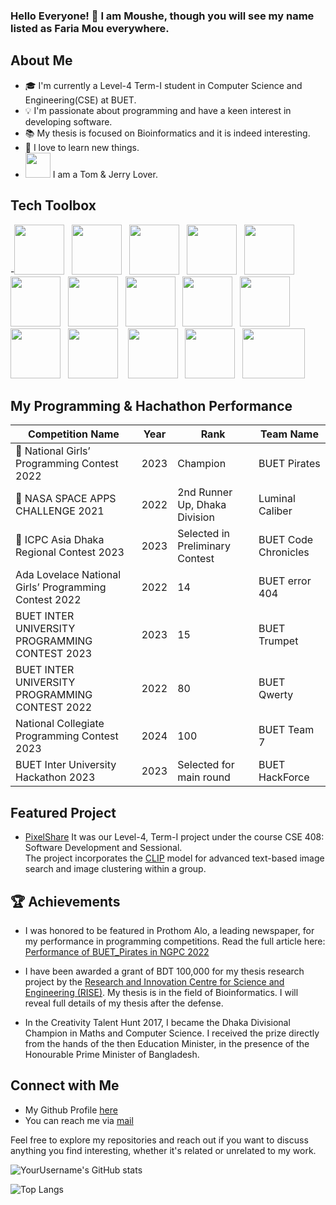 ### Hello Everyone! 👋 I am Moushe, though you will see my name listed as Faria Mou everywhere.

## About Me
- 🎓 I'm currently a Level-4 Term-I student in Computer Science and Engineering(CSE) at BUET.
- 💡  I'm passionate about programming and have a keen interest in developing software.
- 📚 My thesis is focused on Bioinformatics and it is indeed interesting. 
- 🌱 I love to learn new things.
- <img src="https://images-wixmp-ed30a86b8c4ca887773594c2.wixmp.com/f/a504c732-2487-47cd-9380-d08f32a02454/dbqd0wh-0deffa14-4a5f-4640-9fe7-9328a1289c51.png?token=eyJ0eXAiOiJKV1QiLCJhbGciOiJIUzI1NiJ9.eyJzdWIiOiJ1cm46YXBwOjdlMGQxODg5ODIyNjQzNzNhNWYwZDQxNWVhMGQyNmUwIiwiaXNzIjoidXJuOmFwcDo3ZTBkMTg4OTgyMjY0MzczYTVmMGQ0MTVlYTBkMjZlMCIsIm9iaiI6W1t7InBhdGgiOiJcL2ZcL2E1MDRjNzMyLTI0ODctNDdjZC05MzgwLWQwOGYzMmEwMjQ1NFwvZGJxZDB3aC0wZGVmZmExNC00YTVmLTQ2NDAtOWZlNy05MzI4YTEyODljNTEucG5nIn1dXSwiYXVkIjpbInVybjpzZXJ2aWNlOmZpbGUuZG93bmxvYWQiXX0.PqXHW-XCbKzeaP2WENm5VRpbWDwdQjPO-RA3eIkOjzk" width="40" height="40"> I am a Tom & Jerry Lover. 

##  Tech Toolbox
  -<img src="https://cdn4.iconfinder.com/data/icons/logos-and-brands/512/267_Python_logo-128.png" width="80" height="80">&nbsp;&nbsp;
  <img src="https://cdn4.iconfinder.com/data/icons/logos-and-brands/512/181_Java_logo_logos-128.png" width="80" height="80">&nbsp;&nbsp;
  <img src="https://cdn2.iconfinder.com/data/icons/designer-skills/128/code-programming-javascript-software-develop-command-language-128.png" width="80" height="80">&nbsp;&nbsp;
  <img src="https://cdn1.iconfinder.com/data/icons/buno-programming-files/32/c_file_programming_format_document-128.png" width="80" height="80">&nbsp;&nbsp;
  <img src="https://cdn3.iconfinder.com/data/icons/iconpark-vol-9/48/handle-c-128.png" width="80" height="80">&nbsp;&nbsp;
  <img src="https://w7.pngwing.com/pngs/657/27/png-transparent-postgresql-original-wordmark-logo-icon-thumbnail.png" width="80" height="80">&nbsp;&nbsp;
  <img src="https://fiverr-res.cloudinary.com/images/q_auto,f_auto/gigs/158632074/original/4b0770b0ea6343fe7fa24999a80d9e7f9041c588/develop-your-website-or-web-application-with-svelte.png" width="80" height="80">&nbsp;&nbsp;
  <img src="https://seeklogo.com/images/T/tensorflow-logo-AE5100E55E-seeklogo.com.png" width="80" height="80">&nbsp;&nbsp;
  <img src="https://cdn4.iconfinder.com/data/icons/logos-3/454/nodejs-new-pantone-white-512.png" width="80" height="80">&nbsp;&nbsp;
   <img src="https://static-00.iconduck.com/assets.00/html-5-icon-726x1024-evem6gg5.png" width="80" height="80">&nbsp;&nbsp;
    <img src="https://cdn-icons-png.flaticon.com/512/919/919826.png" width="80" height="80">&nbsp;&nbsp;
    <img src="https://encrypted-tbn0.gstatic.com/images?q=tbn:ANd9GcRsQj0hduxaEy__M-5Q7s8QxV9vXON9ML27BKcAyK57yA&s" width="80" height="80">&nbsp;&nbsp;&nbsp;
     <img src="https://static-00.iconduck.com/assets.00/arduino-icon-2048x1397-pmu0lemh.png" width="80" height="80">&nbsp;&nbsp;
      <img src="https://encrypted-tbn0.gstatic.com/images?q=tbn:ANd9GcT495SlfdbhfosQjmsInc89C97TtcwvKyqK33Wl6Xywxw&s" width="80" height="80">&nbsp;&nbsp;
      <img src="https://fiverr-res.cloudinary.com/images/t_main1,q_auto,f_auto,q_auto,f_auto/gigs/278922714/original/4b2afbe452a924ebe86166e7a535f81ce3811fd5/pcb-schematics-design-using-proteus-software.jpeg" width="100" height="80">

## My Programming & Hachathon Performance

| Competition Name | Year | Rank | Team Name | 
|------------------|------|------|-----------|
| 🌟 National Girls’ Programming Contest 2022   | 2023 | Champion  | BUET Pirates |
| 🌟 NASA SPACE APPS CHALLENGE 2021   | 2022 | 2nd Runner Up, Dhaka Division  | Luminal Caliber |
| 🌟 ICPC Asia Dhaka Regional Contest 2023 | 2023 | Selected in Preliminary Contest | BUET Code Chronicles|
| Ada Lovelace National Girls’ Programming Contest 2022  | 2022 | 14  | BUET error 404 |
| BUET INTER UNIVERSITY PROGRAMMING CONTEST 2023 | 2023 | 15 | BUET Trumpet|
| BUET INTER UNIVERSITY PROGRAMMING CONTEST 2022 | 2022 | 80 | BUET Qwerty|
| National Collegiate Programming Contest 2023 | 2024 | 100 |  BUET Team 7|
| BUET Inter University Hackathon 2023 | 2023 | Selected for main round |  BUET HackForce |

  ## Featured Project
  -  [PixelShare](https://www.pixelshare.site/login)
  It was our Level-4, Term-I project under the course CSE 408: Software Development and Sessional. <br>The project incorporates the [CLIP](https://openai.com/index/clip/) model for advanced text-based image search and image clustering within a group.


## 🏆 Achievements

-  I was honored to be featured in Prothom Alo, a leading newspaper, for my performance in programming competitions.
    Read the full article here: [Performance of BUET_Pirates in NGPC 2022](https://www.prothomalo.com/lifestyle/zldk32um72)

-  I have been awarded a grant of BDT 100,000 for my thesis research project by the [Research and Innovation Centre for Science and Engineering (RISE)](https://rise.buet.ac.bd/#/). My thesis is in the field of Bioinformatics. I will reveal full details of my thesis after the defense.
-  In the Creativity Talent Hunt 2017, I became the Dhaka Divisional Champion in Maths and Computer Science. I received the prize directly from the hands of the then Education Minister, in the presence of the Honourable Prime Minister of Bangladesh.




   


  


## Connect with Me

- My Github Profile [here](https://github.com/f12-mou)
- You can reach me via [mail](mailto:faria12mou@gmail.com)

Feel free to explore my repositories and reach out if you want to discuss anything you find interesting, whether it's related or unrelated to my work.



![YourUsername's GitHub stats](https://github-readme-stats.vercel.app/api?username=f12-mou&show_icons=true&theme=radical)

![Top Langs](https://github-readme-stats.vercel.app/api/top-langs/?username=f12-mou&layout=compact&theme=dracula)




